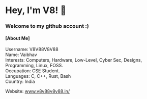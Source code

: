 <h1 >Hey, I'm V8! 👋</h1>
<h3 >Welcome to my github account :)</h3>
<h4>[About Me]</h4>
Username: V8V88V8V88<br>
Name: Vaibhav<br>
Interests: Computers, Hardware, Low-Level, Cyber Sec, Designs, Programming, Linux, FOSS.<br>
Occupation: CSE Student.<br>
Languages: C, C++, Rust, Bash<br>
Country: India<br>

Website: www.v8v88v8v88.in/
<br>
